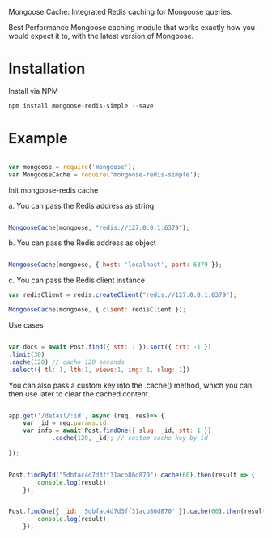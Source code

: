 Mongoose Cache: Integrated Redis caching for Mongoose queries.

Best Performance Mongoose caching module that works exactly how you would expect it to, with the latest version of Mongoose.

# Installation

Install via NPM

```js
npm install mongoose-redis-simple --save
```


# Example

```js

var mongoose = require('mongoose');
var MongooseCache = require('mongoose-redis-simple');

```
Init mongoose-redis cache

a. You can pass the Redis address as string   
```js

MongooseCache(mongoose, "redis://127.0.0.1:6379");

```
b. You can pass the Redis address as object   
```js

MongooseCache(mongoose, { host: 'localhost', port: 6379 });

```
c. You can pass the Redis client instance
```js
var redisClient = redis.createClient("redis://127.0.0.1:6379");

MongooseCache(mongoose, { client: redisClient });

```

Use cases
```js

var docs = await Post.find({ stt: 1 }).sort({ crt: -1 })
.limit(30)
.cache(120) // cache 120 seconds
.select({ tl: 1, lth:1, views:1, img: 1, slug: 1})

```
You can also pass a custom key into the .cache() method, which you can then use later to clear the cached content.

```js

app.get('/detail/:id', async (req, res)=> {
    var _id = req.params.id;  
    var info = await Post.findOne({ slug: _id, stt: 1 })
            .cache(120, _id); // custom cache key by id
                
});

```

```js

Post.findById("5dbfac4d7d3ff31acb86d870").cache(60).then(result => {
        console.log(result);
    });

```

```js

Post.findOne({ _id: '5dbfac4d7d3ff31acb86d870' }).cache(60).then(result => {
        console.log(result);
    });

```

